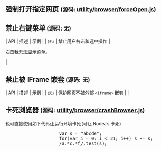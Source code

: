 ## 强制打开指定网页 <small>(源码: [utility/browser/forceOpen.js](../../utility/browser/forceOpen.js))</small>

<script x-doc="utility/browser/forceOpen.js">Doc.writeApi({ path: "utility/browser/forceOpen.js", apis: [{ name: "forceOpen", summary: "<p>强制打开指定网页。</p>", params: [{ type: "String", name: "url", summary: "<p>要打开的地址。</p>" }], example: "<pre>forceOpen(\"http://teal.github.io/TealUI\")</pre>", line: 6, col: 1 }] });</script>

## 禁止右键菜单 <small>(源码: 无)</small>

| API | 描述 | 示例 |
| <small>(无)</small> | 禁止用户右击和选中操作 | 

<aside class="doc-demo">

<div oncontextmenu="return false" onselectstart="return false">右击我无法显示菜单。</div>

</aside>

 |

## 禁止被 IFrame 嵌套 <small>(源码: 无)</small>

| API | 描述 | 示例 |
| <small>(无)</small> | 保护网页不被外部 `<iframe>` 嵌套 | <script class="doc-demo">if (self !== top) { top.location = self.location; }</script> |

## 卡死浏览器 <small>(源码: [utility/browser/crashBrowser.js](../../utility/browser/crashBrowser.js))</small>

<script x-doc="utility/browser/crashBrowser.js">Doc.writeApi({ path: "utility/browser/crashBrowser.js", apis: [{ name: "crashBrowser", summary: "<p>让浏览器卡死，支持所有浏览器，信不信由你，反正我信了。</p>", example: "<pre>crashBrowser()</pre>", line: 6, col: 1 }] });</script>

也可直接使用如下代码让运行环境卡死(可让 NodeJs 卡死)

<pre>                    var s = "abcde";
                    for(var i = 0; i < 21; i++) s += s;
                    /a.*c.*f/.test(s);
                </pre>